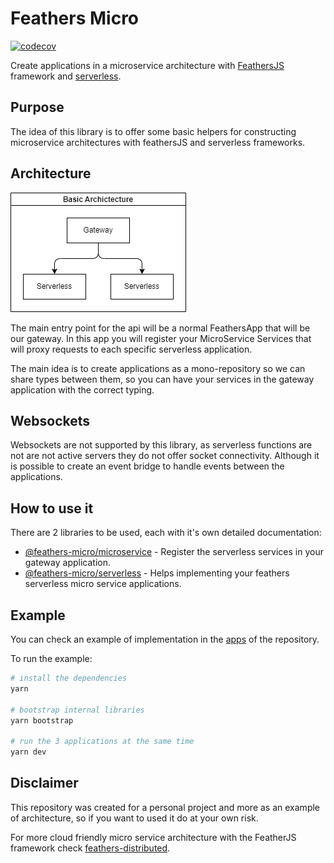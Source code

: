 # Feathers Micro

[![codecov](https://codecov.io/gh/guzz/feathers-micro/branch/main/graph/badge.svg?token=NLWI7S81HN)](https://codecov.io/gh/guzz/feathers-micro)

Create applications in a microservice architecture with [FeathersJS](https://feathersjs.com/) framework and [serverless](https://www.serverless.com/).

## Purpose

The idea of this library is to offer some basic helpers for constructing microservice architectures with feathersJS and serverless frameworks.

## Architecture

![basic architecture](./images/basic_architecture.png)

The main entry point for the api will be a normal FeathersApp that will be our gateway. In this app you will register your MicroService Services that will proxy requests to each specific serverless application.

The main idea is to create applications as a mono-repository so we can share types between them, so you can have your services in the gateway application with the correct typing.

## Websockets

Websockets are not supported by this library, as serverless functions are not are not active servers they do not offer socket connectivity. Although it is possible to create an event bridge to handle events between the applications.

## How to use it

There are 2 libraries to be used, each with it's own detailed documentation:

- [@feathers-micro/microservice](./packages/microservice/) - Register the serverless services in your gateway application.
- [@feathers-micro/serverless](./packages/serverless/) - Helps implementing your feathers serverless micro service applications.

## Example

You can check an example of implementation in the [apps](./apps/) of the repository.

To run the example:

```bash
# install the dependencies
yarn

# bootstrap internal libraries
yarn bootstrap

# run the 3 applications at the same time
yarn dev
```

## Disclaimer

This repository was created for a personal project and more as an example of architecture, so if you want to used it do at your own risk.

For more cloud friendly micro service architecture with the FeatherJS framework check [feathers-distributed](https://github.com/kalisio/feathers-distributed).
